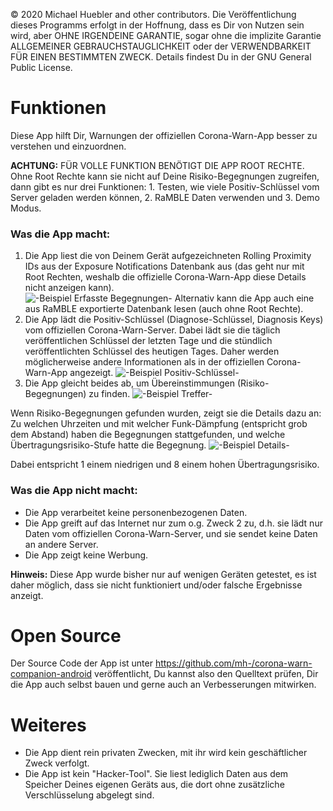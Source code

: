 © 2020  Michael Huebler and other contributors.
Die Veröffentlichung dieses Programms erfolgt in der Hoffnung, dass es Dir von Nutzen sein wird, aber OHNE IRGENDEINE GARANTIE, sogar ohne die implizite Garantie ALLGEMEINER GEBRAUCHSTAUGLICHKEIT oder der VERWENDBARKEIT FÜR EINEN BESTIMMTEN ZWECK. Details findest Du in der GNU General Public License.

# Funktionen
Diese App hilft Dir, Warnungen der offiziellen Corona-Warn-App besser zu verstehen und einzuordnen.

**ACHTUNG:** FÜR VOLLE FUNKTION BENÖTIGT DIE APP ROOT RECHTE. Ohne Root Rechte kann sie nicht auf Deine Risiko-Begegnungen zugreifen, dann gibt es nur drei Funktionen: 1. Testen, wie viele Positiv-Schlüssel vom Server geladen werden können, 2. RaMBLE Daten verwenden und 3. Demo Modus.

### Was die App macht:
1. Die App liest die von Deinem Gerät aufgezeichneten Rolling Proximity IDs aus der Exposure Notifications Datenbank aus (das geht nur mit Root Rechten, weshalb die offizielle Corona-Warn-App diese Details nicht anzeigen kann).  
   ![-Beispiel Erfasste Begegnungen-](file:///android_asset/rpis_de.png)
   Alternativ kann die App auch eine aus RaMBLE exportierte Datenbank lesen (auch ohne Root Rechte).
2. Die App lädt die Positiv-Schlüssel (Diagnose-Schlüssel, Diagnosis Keys) vom offiziellen Corona-Warn-Server. Dabei lädt sie die täglich veröffentlichen Schlüssel der letzten Tage und die stündlich veröffentlichten Schlüssel des heutigen Tages. Daher werden möglicherweise andere Informationen als in der offiziellen Corona-Warn-App angezeigt.
   ![-Beispiel Positiv-Schlüssel-](file:///android_asset/dks_de.png)
3. Die App gleicht beides ab, um Übereinstimmungen (Risiko-Begegnungen) zu finden.
   ![-Beispiel Treffer-](file:///android_asset/matches_de.png)

Wenn Risiko-Begegnungen gefunden wurden, zeigt sie die Details dazu an: 
Zu welchen Uhrzeiten und mit welcher Funk-Dämpfung (entspricht grob dem Abstand) haben die Begegnungen stattgefunden, und welche Übertragungsrisiko-Stufe hatte die Begegnung.
![-Beispiel Details-](file:///android_asset/details_de.png)

Dabei entspricht 1 einem niedrigen und 8 einem hohen Übertragungsrisiko.

### Was die App nicht macht:
- Die App verarbeitet keine personenbezogenen Daten.
- Die App greift auf das Internet nur zum o.g. Zweck 2 zu, d.h. sie lädt nur Daten vom offiziellen Corona-Warn-Server, und sie sendet keine Daten an andere Server.
- Die App zeigt keine Werbung.

**Hinweis:**  Diese App wurde bisher nur auf wenigen Geräten getestet, es ist daher möglich, dass sie nicht funktioniert und/oder falsche Ergebnisse anzeigt. 

# Open Source
Der Source Code der App ist unter https://github.com/mh-/corona-warn-companion-android veröffentlicht, Du kannst also den Quelltext prüfen, Dir die App auch selbst bauen und gerne auch an Verbesserungen mitwirken.

# Weiteres
- Die App dient rein privaten Zwecken, mit ihr wird kein geschäftlicher Zweck verfolgt.
- Die App ist kein "Hacker-Tool". Sie liest lediglich Daten aus dem Speicher Deines eigenen Geräts aus, die dort ohne zusätzliche Verschlüsselung abgelegt sind.
